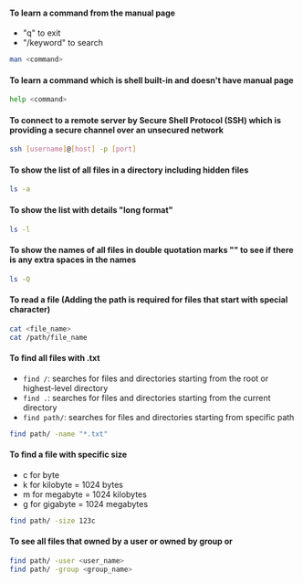 #### To learn a command from the manual page

- "q" to exit
- "/keyword" to search

```sh
man <command>
```

#### To learn a command which is shell built-in and doesn't have manual page

```sh
help <command>
```

#### To connect to a remote server by Secure Shell Protocol (SSH) which is providing a secure channel over an unsecured network

```sh
ssh [username]@[host] -p [port]
```

#### To show the list of all files in a directory including hidden files

```sh
ls -a
```

#### To show the list with details "long format"

```sh
ls -l
```

#### To show the names of all files in double quotation marks "" to see if there is any extra spaces in the names

```sh
ls -Q
```

#### To read a file (Adding the path is required for files that start with special character)

```sh
cat <file_name>
cat /path/file_name
```

#### To find all files with .txt

- `find /`: searches for files and directories starting from the root or highest-level directory
- `find .`: searches for files and directories starting from the current directory
- `find path/`: searches for files and directories starting from specific path

```sh
find path/ -name "*.txt"
```

#### To find a file with specific size

- c for byte
- k for kilobyte = 1024 bytes
- m for megabyte = 1024 kilobytes
- g for gigabyte = 1024 megabytes

```sh
find path/ -size 123c
```

#### To see all files that owned by a user or owned by group or

```sh
find path/ -user <user_name>
find path/ -group <group_name>
```
